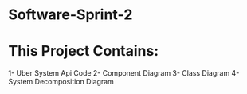 # Software-Sprint-2

# This Project Contains:
1- Uber System Api Code
2- Component Diagram
3- Class Diagram
4- System Decomposition Diagram

